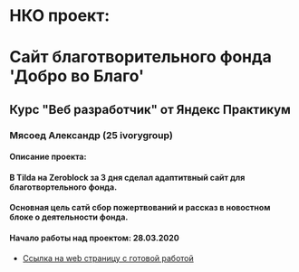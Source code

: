 # НКО проект: 
# Сайт благотворительного фонда 'Добро во Благо'

## Курс "Веб разработчик" от Яндекс Практикум

### Мясоед Александр (25 ivorygroup)

#### Описание проекта: 
#### В Tilda на Zeroblock за 3 дня сделал адаптитвный сайт для благотвортельного фонда. 
#### Основная цель сатй сбор пожертвований и рассказ в новостном блоке о деятельности фонда.

#### Начало работы над проектом: 28.03.2020

* [Ссылка на web страницу с готовой работой](https://dvbfond.tilda.ws/)

